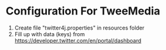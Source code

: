 # Configuration For TweeMedia

1. Create file "twitter4j.properties" in resources folder
2. Fill up with data (keys) from https://developer.twitter.com/en/portal/dashboard

